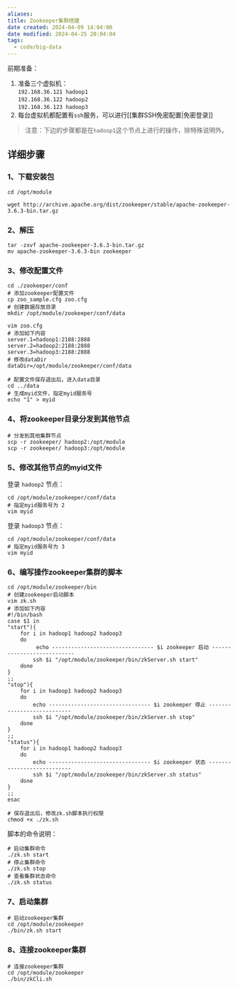 ```yaml
---
aliases: 
title: Zookeeper集群搭建
date created: 2024-04-09 14:04:00
date modified: 2024-04-25 20:04:04
tags:
  - code/big-data
---
```

前期准备：

1. 准备三个虚拟机：  
    `192.168.36.121 hadoop1`  
    `192.168.36.122 hadoop2`  
    `192.168.36.123 hadoop3`
2. 每台虚拟机都配置有`ssh`服务，可以进行[[集群SSH免密配置|免密登录]]

> 注意：下边的步骤都是在`hadoop1`这个节点上进行的操作，除特殊说明外。
## 详细步骤
### 1、下载安装包
```shell
cd /opt/module

wget http://archive.apache.org/dist/zookeeper/stable/apache-zookeeper-3.6.3-bin.tar.gz
```

### 2、解压
```shell
tar -zxvf apache-zookeeper-3.6.3-bin.tar.gz
mv apache-zookeeper-3.6.3-bin zookeeper
```

### 3、修改配置文件
```shell
cd ./zookeeper/conf
# 添加zookeeper配置文件
cp zoo_sample.cfg zoo.cfg
# 创建数据存放目录
mkdir /opt/module/zookeeper/conf/data

vim zoo.cfg
# 添加如下内容
server.1=hadoop1:2188:2888
server.2=hadoop2:2188:2888
server.3=hadoop3:2188:2888
# 修改dataDir
dataDir=/opt/module/zookeeper/conf/data

# 配置文件保存退出后，进入data目录
cd ../data
# 生成myid文件，指定myid服务号
echo "1" > myid
```

### 4、将zookeeper目录分发到其他节点
```shell
# 分发到其他集群节点
scp -r zookeeper/ hadoop2:/opt/module
scp -r zookeeper/ hadoop3:/opt/module
```

### 5、修改其他节点的myid文件
登录 `hadoop2` 节点：
```shell
cd /opt/module/zookeeper/conf/data
# 指定myid服务号为 2
vim myid
```

登录 `hadoop3` 节点：
```shell
cd /opt/module/zookeeper/conf/data
# 指定myid服务号为 3
vim myid
```

### 6、编写操作zookeeper集群的脚本
```shell
cd /opt/module/zookeeper/bin
# 创建zookeeper启动脚本
vim zk.sh
# 添加如下内容
#!/bin/bash
case $1 in
"start"){
	for i in hadoop1 hadoop2 hadoop3
	do 
		 echo -------------------------------- $i zookeeper 启动 ---------------------------
		ssh $i "/opt/module/zookeeper/bin/zkServer.sh start"
	done
}
;;
"stop"){
	for i in hadoop1 hadoop2 hadoop3
	do
		echo -------------------------------- $i zookeeper 停止 ---------------------------
		ssh $i "/opt/module/zookeeper/bin/zkServer.sh stop"
	done
}
;;
"status"){
	for i in hadoop1 hadoop2 hadoop3
	do
		echo -------------------------------- $i zookeeper 状态 ---------------------------
		ssh $i "/opt/module/zookeeper/bin/zkServer.sh status"
	done
}
;;
esac

# 保存退出后，修改zk.sh脚本执行权限
chmod +x ./zk.sh
```
脚本的命令说明：
```shell
# 启动集群命令
./zk.sh start
# 停止集群命令
./zk.sh stop
# 查看集群状态命令
./zk.sh status
```

### 7、启动集群
```shell
# 启动zookeeper集群
cd /opt/module/zookeeper
./bin/zk.sh start
```

### 8、连接zookeeper集群
```shell
# 连接zookeeper集群 
cd /opt/module/zookeeper 
./bin/zkCli.sh
```